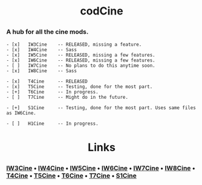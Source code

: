 # <p style="text-align: center;">**codCine**</p>
### A hub for all the cine mods.

    - [x]   IW3Cine    -- RELEASED, missing a feature.
    - [x]   IW4Cine    -- Sass
    - [x]   IW5Cine    -- RELEASED, missing a few features.
    - [x]   IW6Cine    -- RELEASED, missing a few features.
    - [ ]   IW7Cine    -- No plans to do this anytime soon.
    - [x]   IW8Cine    -- Sass

    - [x]   T4Cine     -- RELEASED
    - [x]   T5Cine     -- Testing, done for the most part.
    - [+]   T6Cine     -- In progress.
    - [ ]   T7Cine     -- Might do in the future.

    - [+]   S1Cine     -- Testing, done for the most part. Uses same files as IW6Cine.

    - [ ]   H1Cine     -- In progress.
# <p style="text-align: center;">**Links**

### [IW3Cine](https://github.com/dtpln/iw3cine) • [IW4Cine](https://github.com/sortileges/iw4cine) • [IW5Cine](https://github.com/dtpln/iw5cine) • [IW6Cine](https://github.com/dtpln/iw6cine) • [IW7Cine]() • [IW8Cine](https://github.com/sortileges/iw8cine) • [T4Cine](https://github.com/dtpln/t4cine) • [T5Cine](https://github.com/dtpln/t5cine) • [T6Cine]() • [T7Cine]() • [S1Cine]()
